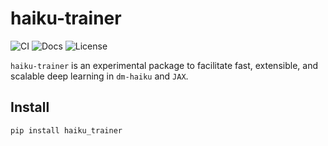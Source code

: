 # haiku-trainer

<!-- WARNING: THIS FILE WAS AUTOGENERATED! DO NOT EDIT! -->

![CI](https://github.com/BirkhoffG/haiku-trainer/actions/workflows/test.yaml/badge.svg)
![Docs](https://github.com/BirkhoffG/haiku-trainer/actions/workflows/deploy.yaml/badge.svg)
![License](https://img.shields.io/github/license/BirkhoffG/haiku-trainer.svg)

`haiku-trainer` is an experimental package to facilitate fast,
extensible, and scalable deep learning in `dm-haiku` and `JAX`.

## Install

``` sh
pip install haiku_trainer
```
